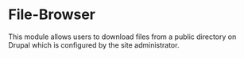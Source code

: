 # File-Browser
This module allows users to download files from a public directory on Drupal which is configured by the site administrator.
